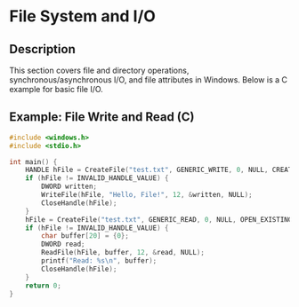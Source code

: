 # File System and I/O

## Description
This section covers file and directory operations, synchronous/asynchronous I/O, and file attributes in Windows. Below is a C example for basic file I/O.

## Example: File Write and Read (C)

```c
#include <windows.h>
#include <stdio.h>

int main() {
    HANDLE hFile = CreateFile("test.txt", GENERIC_WRITE, 0, NULL, CREATE_ALWAYS, FILE_ATTRIBUTE_NORMAL, NULL);
    if (hFile != INVALID_HANDLE_VALUE) {
        DWORD written;
        WriteFile(hFile, "Hello, File!", 12, &written, NULL);
        CloseHandle(hFile);
    }
    hFile = CreateFile("test.txt", GENERIC_READ, 0, NULL, OPEN_EXISTING, FILE_ATTRIBUTE_NORMAL, NULL);
    if (hFile != INVALID_HANDLE_VALUE) {
        char buffer[20] = {0};
        DWORD read;
        ReadFile(hFile, buffer, 12, &read, NULL);
        printf("Read: %s\n", buffer);
        CloseHandle(hFile);
    }
    return 0;
}
```
